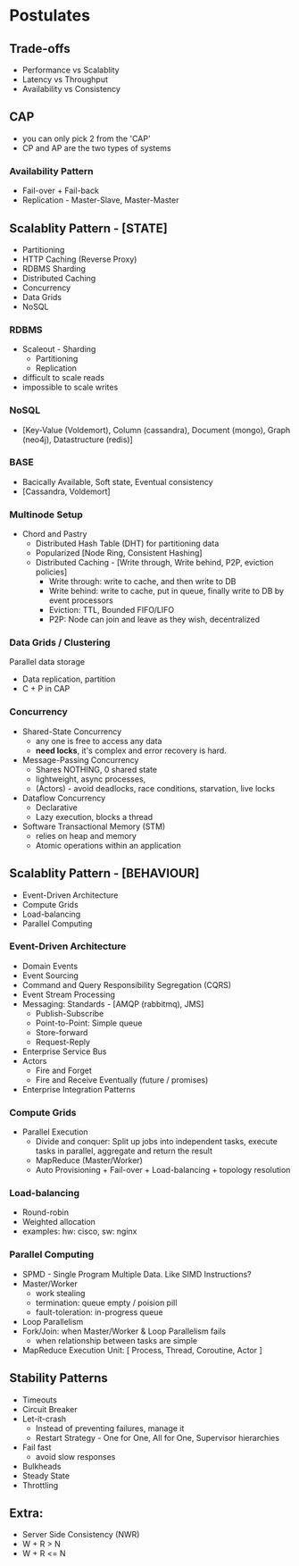 # Postulates

## Trade-offs 
- Performance vs Scalablity 
- Latency vs Throughput
- Availability vs Consistency

## CAP
- you can only pick 2 from the 'CAP'
- CP and AP are the two types of systems

### Availability Pattern
- Fail-over + Fail-back
- Replication - Master-Slave, Master-Master

## Scalablity Pattern - [STATE]
- Partitioning 
- HTTP Caching (Reverse Proxy)
- RDBMS Sharding
- Distributed Caching 
- Concurrency
- Data Grids
- NoSQL

### RDBMS
- Scaleout - Sharding
  - Partitioning
  - Replication
- difficult to scale reads
- impossible to scale writes

### NoSQL 
- [Key-Value (Voldemort), Column (cassandra), Document (mongo), Graph (neo4j), Datastructure (redis)]

### BASE
- Bacically Available, Soft state, Eventual consistency
- [Cassandra, Voldemort]

### Multinode Setup 
- Chord and Pastry
    - Distributed Hash Table (DHT) for partitioning data
    - Popularized [Node Ring, Consistent Hashing]
    - Distributed Caching - [Write through, Write behind, P2P, eviction policies]
      - Write through: write to cache, and then write to DB
      - Write behind: write to cache, put in queue, finally write to DB by event processors
      - Eviction: TTL, Bounded FIFO/LIFO
      - P2P: Node can join and leave as they wish, decentralized

### Data Grids / Clustering 
Parallel data storage
- Data replication, partition 
- C + P in CAP

### Concurrency 
- Shared-State Concurrency
    - any one is free to access any data 
    - **need locks**, it's complex and error recovery is hard. 
- Message-Passing Concurrency
    - Shares NOTHING, 0 shared state
    - lightweight, async processes, 
    - (Actors) - avoid deadlocks, race conditions, starvation, live locks
- Dataflow Concurrency
    - Declarative 
    - Lazy execution, blocks a thread
- Software Transactional Memory (STM)
    - relies on heap and memory 
    - Atomic operations within an application

## Scalablity Pattern - [BEHAVIOUR]
- Event-Driven Architecture 
- Compute Grids 
- Load-balancing 
- Parallel Computing

### Event-Driven Architecture
- Domain Events 
- Event Sourcing 
- Command and Query Responsibility Segregation (CQRS)
- Event Stream Processing 
- Messaging: Standards - [AMQP (rabbitmq), JMS]
    - Publish-Subscribe 
    - Point-to-Point: Simple queue
    - Store-forward 
    - Request-Reply
- Enterprise Service Bus 
- Actors 
    - Fire and Forget
    - Fire and Receive Eventually (future / promises)
- Enterprise Integration Patterns

### Compute Grids
- Parallel Execution
    - Divide and conquer: Split up jobs into independent tasks, execute tasks in parallel, aggregate and return the result
    - MapReduce (Master/Worker) 
    - Auto Provisioning + Fail-over + Load-balancing + topology resolution

### Load-balancing
- Round-robin 
- Weighted allocation 
- examples: hw: cisco, sw: nginx

### Parallel Computing
- SPMD - Single Program Multiple Data. Like SIMD Instructions?
- Master/Worker
    - work stealing 
    - termination: queue empty / poision pill
    - fault-toleration: in-progress queue
- Loop Parallelism 
- Fork/Join: when Master/Worker & Loop Parallelism fails
    - when relationship between tasks are simple
- MapReduce
Execution Unit: [ Process, Thread, Coroutine, Actor ]

## Stability Patterns 
- Timeouts 
- Circuit Breaker 
- Let-it-crash 
    - Instead of preventing failures, manage it
    - Restart Strategy - One for One, All for One, Supervisor hierarchies
- Fail fast 
    - avoid slow responses 
- Bulkheads 
- Steady State 
- Throttling 

## Extra: 
- Server Side Consistency (NWR)
- W + R > N
- W + R <= N
